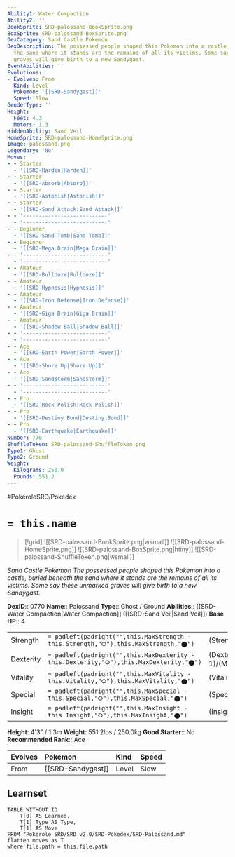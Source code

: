 ```yaml
---
Ability1: Water Compaction
Ability2: ''
BookSprite: SRD-palossand-BookSprite.png
BoxSprite: SRD-palossand-BoxSprite.png
DexCategory: Sand Castle Pokemon
DexDescription: The possessed people shaped this Pokemon into a castle, buried beneath
  the sand where it stands are the remains of all its victims. Some say these unmarked
  graves will give birth to a new Sandygast.
EventAbilities: ''
Evolutions:
- Evolves: From
  Kind: Level
  Pokemon: '[[SRD-Sandygast]]'
  Speed: Slow
GenderType: ''
Height:
  Feet: 4.3
  Meters: 1.3
HiddenAbility: Sand Veil
HomeSprite: SRD-palossand-HomeSprite.png
Image: palossand.png
Legendary: 'No'
Moves:
- - Starter
  - '[[SRD-Harden|Harden]]'
- - Starter
  - '[[SRD-Absorb|Absorb]]'
- - Starter
  - '[[SRD-Astonish|Astonish]]'
- - Starter
  - '[[SRD-Sand Attack|Sand Attack]]'
- - '---------------------------'
  - '---------------------------'
- - Beginner
  - '[[SRD-Sand Tomb|Sand Tomb]]'
- - Beginner
  - '[[SRD-Mega Drain|Mega Drain]]'
- - '---------------------------'
  - '---------------------------'
- - Amateur
  - '[[SRD-Bulldoze|Bulldoze]]'
- - Amateur
  - '[[SRD-Hypnosis|Hypnosis]]'
- - Amateur
  - '[[SRD-Iron Defense|Iron Defense]]'
- - Amateur
  - '[[SRD-Giga Drain|Giga Drain]]'
- - Amateur
  - '[[SRD-Shadow Ball|Shadow Ball]]'
- - '---------------------------'
  - '---------------------------'
- - Ace
  - '[[SRD-Earth Power|Earth Power]]'
- - Ace
  - '[[SRD-Shore Up|Shore Up]]'
- - Ace
  - '[[SRD-Sandstorm|Sandstorm]]'
- - '---------------------------'
  - '---------------------------'
- - Pro
  - '[[SRD-Rock Polish|Rock Polish]]'
- - Pro
  - '[[SRD-Destiny Bond|Destiny Bond]]'
- - Pro
  - '[[SRD-Earthquake|Earthquake]]'
Number: 770
ShuffleToken: SRD-palossand-ShuffleToken.png
Type1: Ghost
Type2: Ground
Weight:
  Kilograms: 250.0
  Pounds: 551.2
---
```


#PokeroleSRD/Pokedex

# `= this.name`

> [!grid]
> ![[SRD-palossand-BookSprite.png|wsmall]]
> ![[SRD-palossand-HomeSprite.png]]
> ![[SRD-palossand-BoxSprite.png|htiny]]
> ![[SRD-palossand-ShuffleToken.png|wsmall]]


*Sand Castle Pokemon*
*The possessed people shaped this Pokemon into a castle, buried beneath the sand where it stands are the remains of all its victims. Some say these unmarked graves will give birth to a new Sandygast.*

**DexID**:: 0770
**Name**:: Palossand
**Type**:: Ghost / Ground
**Abilities**:: [[SRD-Water Compaction|Water Compaction]] ([[SRD-Sand Veil|Sand Veil]])
**Base HP**:: 4

|           |                                                                                        |                                          |
| --------- | -------------------------------------------------------------------------------------- | ---------------------------------------- |
| Strength  | `= padleft(padright("",this.MaxStrength - this.Strength,"⭘"),this.MaxStrength,"⬤")`    | (Strength::2)/(MaxStrength::5)   |
| Dexterity | `= padleft(padright("",this.MaxDexterity - this.Dexterity,"⭘"),this.MaxDexterity,"⬤")` | (Dexterity:: 1)/(MaxDexterity::3) |
| Vitality  | `= padleft(padright("",this.MaxVitality - this.Vitality,"⭘"),this.MaxVitality,"⬤")`    | (Vitality::3)/(MaxVitality::6)   |
| Special   | `= padleft(padright("",this.MaxSpecial - this.Special,"⭘"),this.MaxSpecial,"⬤")`       | (Special::3)/(MaxSpecial::6)     |
| Insight   | `= padleft(padright("",this.MaxInsight - this.Insight,"⭘"),this.MaxInsight,"⬤")`       | (Insight::2)/(MaxInsight::5)     |

**Height**: 4'3" / 1.3m
**Weight**: 551.2lbs / 250.0kg
**Good Starter**:: No
**Recommended Rank**:: Ace

| Evolves   | Pokemon           | Kind   | Speed   |
|:----------|:------------------|:-------|:--------|
| From      | [[SRD-Sandygast]] | Level  | Slow    |

## Learnset

```dataview
TABLE WITHOUT ID
    T[0] AS Learned,
    T[1].Type AS Type,
    T[1] AS Move
FROM "Pokerole SRD/SRD v2.0/SRD-Pokedex/SRD-Palossand.md"
flatten moves as T
where file.path = this.file.path
```
